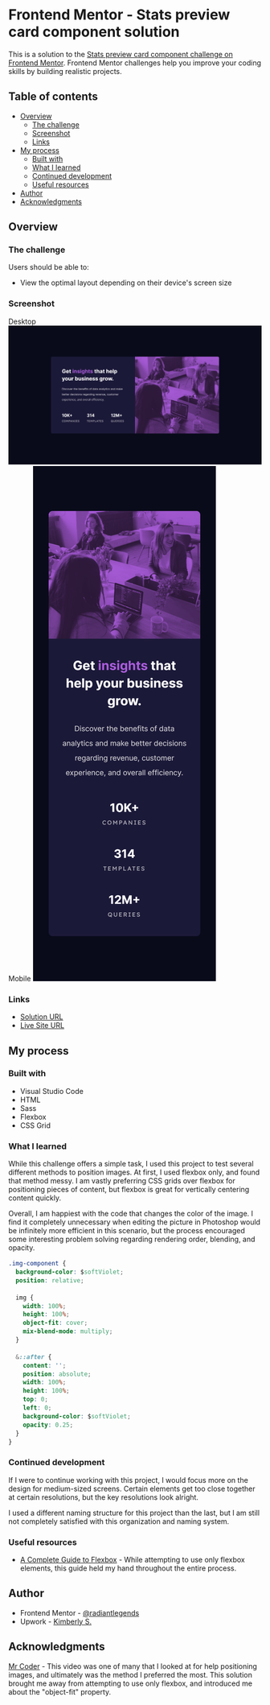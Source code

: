 # Frontend Mentor - Stats preview card component solution

This is a solution to the [Stats preview card component challenge on Frontend Mentor](https://www.frontendmentor.io/challenges/stats-preview-card-component-8JqbgoU62). Frontend Mentor challenges help you improve your coding skills by building realistic projects. 

## Table of contents

- [Overview](#overview)
  - [The challenge](#the-challenge)
  - [Screenshot](#screenshot)
  - [Links](#links)
- [My process](#my-process)
  - [Built with](#built-with)
  - [What I learned](#what-i-learned)
  - [Continued development](#continued-development)
  - [Useful resources](#useful-resources)
- [Author](#author)
- [Acknowledgments](#acknowledgments)

## Overview

### The challenge

Users should be able to:

- View the optimal layout depending on their device's screen size

### Screenshot
Desktop
![](./screenshot-desktop.jpg)
Mobile
![](./screenshot-mobile.jpg)

### Links

- [Solution URL](https://www.frontendmentor.io/solutions/sass-flexbox-and-grid-with-image-blend-mode-KSL2RMaKb)
- [Live Site URL](https://your-live-site-url.com)

## My process

### Built with

- Visual Studio Code
- HTML
- Sass
- Flexbox
- CSS Grid

### What I learned

While this challenge offers a simple task, I used this project to test several different methods to position images. At first, I used flexbox only, and found that method messy. I am vastly preferring CSS grids over flexbox for positioning pieces of content, but flexbox is great for vertically centering content quickly.

Overall, I am happiest with the code that changes the color of the image. I find it completely unnecessary when editing the picture in Photoshop would be infinitely more efficient in this scenario, but the process encouraged some interesting problem solving regarding rendering order, blending, and opacity.


```css
.img-component {
  background-color: $softViolet;
  position: relative;

  img {
    width: 100%;
    height: 100%;
    object-fit: cover;
    mix-blend-mode: multiply;
  }

  &::after {
    content: '';
    position: absolute;
    width: 100%;
    height: 100%;
    top: 0;
    left: 0;
    background-color: $softViolet;
    opacity: 0.25;
  }
}
```


### Continued development

If I were to continue working with this project, I would focus more on the design for medium-sized screens. Certain elements get too close together at certain resolutions, but the key resolutions look alright.

I used a different naming structure for this project than the last, but I am still not completely satisfied with this organization and naming system.

### Useful resources

- [A Complete Guide to Flexbox](https://css-tricks.com/snippets/css/a-guide-to-flexbox/) - While attempting to use only flexbox elements, this guide held my hand throughout the entire process.

## Author
- Frontend Mentor - [@radiantlegends](https://www.frontendmentor.io/profile/radiantlegends)
- Upwork - [Kimberly S.](https://www.upwork.com/freelancers/~0193e4cf5120bb4dc5)


## Acknowledgments

[Mr Coder](https://youtu.be/dhBR6-Jjql4) - This video was one of many that I looked at for help positioning images, and ultimately was the method I preferred the most. This solution brought me away from attempting to use only flexbox, and introduced me about the "object-fit" property.